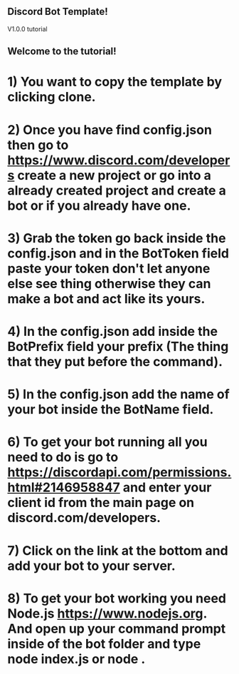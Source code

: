 ## Discord Bot Template!

V1.0.0 tutorial

## Welcome to the tutorial!
# 1) You want to copy the template by clicking clone.
# 2) Once you have find config.json then go to https://www.discord.com/developers create a new project or go into a already created project and create a bot or if you already have one.
# 3) Grab the token go back inside the config.json and in the BotToken field paste your token don't let anyone else see thing otherwise they can make a bot and act like its yours.
# 4) In the config.json add inside the BotPrefix field your prefix (The thing that they put before the command).
# 5) In the config.json add the name of your bot inside the BotName field.
# 6) To get your bot running all you need to do is go to https://discordapi.com/permissions.html#2146958847 and enter your client id from the main page on discord.com/developers.
# 7) Click on the link at the bottom and add your bot to your server.
# 8) To get your bot working you need Node.js https://www.nodejs.org. And open up your command prompt inside of the bot folder and type node index.js or node .
